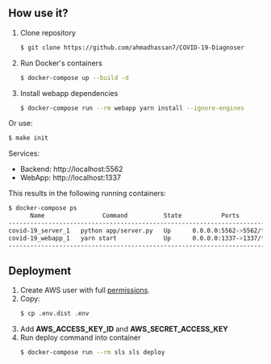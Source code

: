 ## How use it?

1. Clone repository

    ```bash
    $ git clone https://github.com/ahmadhassan7/COVID-19-Diagnoser
    ```

2. Run Docker's containers

   ```bash
   $ docker-compose up --build -d
   ```

3. Install webapp dependencies

    ```bash
    $ docker-compose run --rm webapp yarn install --ignore-engines
    ```

Or use:

   ```bash
   $ make init
   ```

Services: 
- Backend: http://localhost:5562
- WebApp: http://localhost:1337

This results in the following running containers:

```bash
$ docker-compose ps
      Name                Command          State           Ports
-------------------------------------------------------------------------
covid-19_server_1   python app/server.py   Up      0.0.0.0:5562->5562/tcp
covid-19_webapp_1   yarn start             Up      0.0.0.0:1337->1337/tcp
-------------------------------------------------------------------------
```

## Deployment

1. Create AWS user with full [permissions](https://serverless.com/framework/docs/providers/aws/guide/credentials/).
2. Copy:
    ```bash
    $ cp .env.dist .env
    ```
3. Add **AWS_ACCESS_KEY_ID** and **AWS_SECRET_ACCESS_KEY**
4. Run deploy command into container
    ```bash
    $ docker-compose run --rm sls sls deploy 